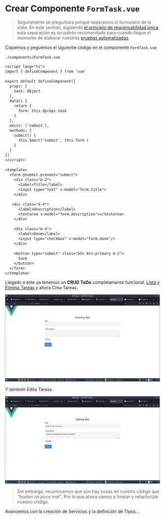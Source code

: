 # Crear Componente `FormTask.vue`

>Seguramente se preguntará porqué separamos el formulario de la vista. En este sentido, siguiendo [el principio de responsabilidad única](https://es.wikipedia.org/wiki/Principio_de_responsabilidad_%C3%BAnica), esta separación es un patrón recomendado para cuando llegue el momento de elaborar nuestras [pruebas automatizadas](https://ecanquiz.github.io/vue-tdd/vtu/esencial/formularios.html).

Cópiemos y peguemos el siguiente código en el componente `FormTask.vue`

`./components/FormTask.vue`
```vue
<script lang="ts">
import { defineComponent } from 'vue'

export default defineComponent({
  props: {
    task: Object    
  },
  data() {
    return {
      form: this.$props.task
    }
  },
  emits: ['submit'],
  methods: {
    submit() {          
      this.$emit('submit', this.form )
    }
  }
})
</script>

<template>
  <form @submit.prevent="submit">
    <div class="m-2">
      <label>Title</label>
      <input type="text" v-model="form.title">
    </div>

   <div class="m-4">
      <label>Description</label>
      <textarea v-model="form.description"></textarea>
    </div>

    <div class="m-4">
      <label>Done</label>
      <input type="checkbox" v-model="form.done"/>
    </div>

    <button type="submit" class="btn btn-primary m-2">
      Save
    </button>
  </form>
</template>
```

Llegado a este ya tenemos un **CRUD ToDo** completamente funcional. [Lista y Elimina Tareas](../options-api/create-index-view.html) y ahora Crea Tareas.

![vue-create-formtask-component](./img/vue-create-formtask-component-1.jpg)

Y también Edita Tareas.

![vue-create-formtask-component](./img/vue-create-formtask-component-2.jpg)

>Sin embargo, reconocemos que aún hay cosas en nuestro código que _"huelen un poco mal"_. Por lo que ahora vamos a limpiar y refactorizar nuestro código.

Avancemos con la creación de Servicios y la definición de Tipos...

